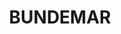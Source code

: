 ---
lastmod: '2025-04-06T06:05:20+00:00'
latitude: -32.07687
layout: suburb
longitude: 147.838499
postcode: '2823'
state: NSW
title: BUNDEMAR
url: /nsw/bundemar/
---